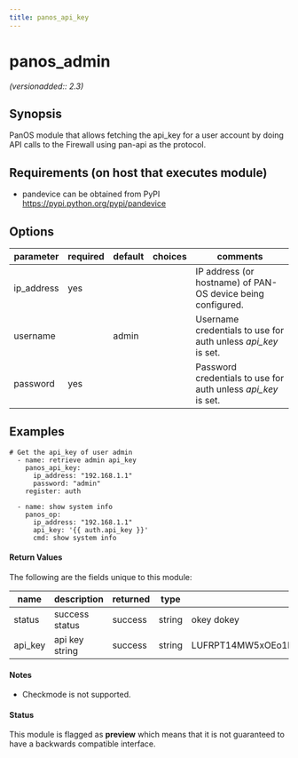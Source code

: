 ```yaml
---
title: panos_api_key
---
```

# panos_admin

_(versionadded:: 2.3)_


## Synopsis

PanOS module that allows fetching the api_key for a user account by doing API calls to the Firewall using pan-api as the protocol.


## Requirements (on host that executes module)

- pandevice can be obtained from PyPI https://pypi.python.org/pypi/pandevice

## Options

| parameter | required | default | choices | comments |
| --- | --- | --- | --- | --- |
| ip_address | yes |  |  | IP address (or hostname) of PAN-OS device being configured. |
| username |  | admin |  | Username credentials to use for auth unless *api_key* is set. |
| password | yes |  |  | Password credentials to use for auth unless *api_key* is set. |

## Examples

    # Get the api_key of user admin
      - name: retrieve admin api_key
        panos_api_key:
          ip_address: "192.168.1.1"
          password: "admin"
        register: auth

      - name: show system info
        panos_op:
          ip_address: "192.168.1.1"
          api_key: '{{ auth.api_key }}'
          cmd: show system info
#### Return Values

The following are the fields unique to this module:

| name | description | returned | type | sample |
| --- | --- | --- | --- | --- |
| status | success status | success | string | okey dokey |
| api_key | api key string | success | string | LUFRPT14MW5xOEo1R09KVlBZNnpnemh0VHRBOWl6TGM9bXcwM3JHUGVhRlNiY0dCR0srNERUQT09 |

#### Notes

- Checkmode is not supported.



#### Status

This module is flagged as **preview** which means that it is not guaranteed to have a backwards compatible interface.

